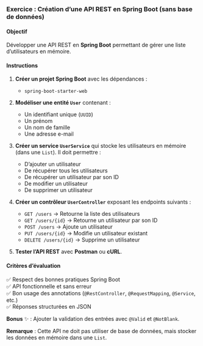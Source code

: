 ### **Exercice : Création d’une API REST en Spring Boot (sans base de données)**  

#### **Objectif**  
Développer une API REST en **Spring Boot** permettant de gérer une liste d’utilisateurs en mémoire.  

#### **Instructions**  
1. **Créer un projet Spring Boot** avec les dépendances :  
   - `spring-boot-starter-web`

2. **Modéliser une entité `User`** contenant :  
   - Un identifiant unique (`UUID`)  
   - Un prénom  
   - Un nom de famille  
   - Une adresse e-mail  

3. **Créer un service `UserService`** qui stocke les utilisateurs en mémoire (dans une `List`). Il doit permettre :  
   - D’ajouter un utilisateur  
   - De récupérer tous les utilisateurs  
   - De récupérer un utilisateur par son ID  
   - De modifier un utilisateur  
   - De supprimer un utilisateur  

4. **Créer un contrôleur `UserController`** exposant les endpoints suivants :  
   - `GET /users` → Retourne la liste des utilisateurs  
   - `GET /users/{id}` → Retourne un utilisateur par son ID  
   - `POST /users` → Ajoute un utilisateur  
   - `PUT /users/{id}` → Modifie un utilisateur existant  
   - `DELETE /users/{id}` → Supprime un utilisateur  

5. **Tester l’API REST** avec **Postman** ou **cURL**.  

#### **Critères d’évaluation**  
✅ Respect des bonnes pratiques Spring Boot  
✅ API fonctionnelle et sans erreur  
✅ Bon usage des annotations (`@RestController`, `@RequestMapping`, `@Service`, etc.)  
✅ Réponses structurées en JSON  

**Bonus** ✨ : Ajouter la validation des entrées avec `@Valid` et `@NotBlank`.  

**Remarque** : Cette API ne doit pas utiliser de base de données, mais stocker les données en mémoire dans une `List`.  

